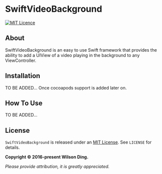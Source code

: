 # SwiftVideoBackground

[![MIT Licence](https://badges.frapsoft.com/os/mit/mit.png?v=103)][mitLink]

## About

SwiftVideoBackground is an easy to use Swift framework that provides the ability to add a UIView of a video playing in the background to any ViewController.

## Installation

TO BE ADDED... Once cocoapods support is added later on.

## How To Use

TO BE ADDED...

## License

`SwiftVideoBackground` is released under an [MIT License][mitLink]. See `LICENSE` for details.

**Copyright &copy; 2016-present Wilson Ding.**

*Please provide attribution, it is greatly appreciated.*

[mitLink]:http://opensource.org/licenses/MIT
